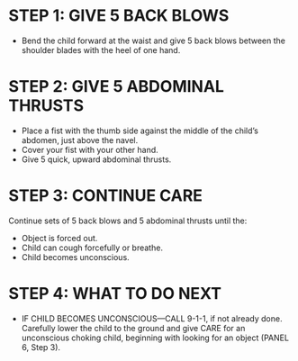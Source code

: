 # STEP 1: GIVE 5 BACK BLOWS

- Bend the child forward at the waist and
  give 5 back blows between the shoulder
  blades with the heel of one hand.

# STEP 2: GIVE 5 ABDOMINAL THRUSTS

- Place a fist with the thumb side against
  the middle of the child’s abdomen, just
  above the navel.
- Cover your fist with your other hand.
- Give 5 quick, upward abdominal thrusts.

# STEP 3: CONTINUE CARE

Continue sets of 5 back blows and 5
abdominal thrusts until the:

- Object is forced out.
- Child can cough forcefully or breathe.
- Child becomes unconscious.

# STEP 4: WHAT TO DO NEXT

- IF CHILD BECOMES UNCONSCIOUS—CALL 9-1-1, if not already done. Carefully
  lower the child to the ground and give CARE for an unconscious choking child,
  beginning with looking for an object (PANEL 6, Step 3).
